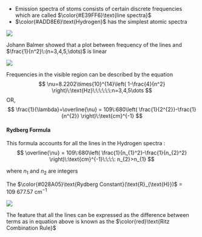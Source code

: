 

- Emission spectra of stoms consists of certain discrete frequencies which are called $\color{#E39FF6}\text{line spectra}$
- $\color{#ADD8E6}\text{Hydrogen}$ has the simplest atomic spectra 

![](https://i.imgur.com/r34njEd.png)

Johann Balmer showed that a plot between frequency of the lines and $\frac{1}{n^2}\:(n=3,4,5,\dots)$ is linear 

![](https://i.imgur.com/rE29iAF.png)

Frequencies in the visible region can be described by the equation
$$
\nu=8.2202\times{10}^{14}\left( 1-\frac{4}{n^2} \right)\:\text{Hz}\:\:\:\:\:\:n=3,4,5\dots 
$$
$\text{OR,}$
$$
\frac{1}{\lambda}=\overline{\nu} = 109\:680\left( \frac{1}{2^{2}}-\frac{1}{n^{2}} \right)\:\text{cm}^{-1}
$$



#### Rydberg Formula 

This formula accounts for all the lines in the Hydrogen spectra :
$$
\overline{\nu} = 109\:680\left( \frac{1}{n_{1}^2}-\frac{1}{n_{2}^2} \right)\:\text{cm}^{-1}\:\:\:\: n_{2}>n_{1}
$$

where $n_{1}$ and $n_{2}$ are integers 

The $\color{#028A05}\text{Rydberg Constant}(\text{R}_{\text{H}})$ = $109\:677.57\:\text{cm}^{-1}$ 

![](https://i.imgur.com/u4gyCob.png)


The feature that all the lines can be expressed as the difference between terms as in equation above is known as the $\color{red}\text{Ritz Combination Rule}$ 

